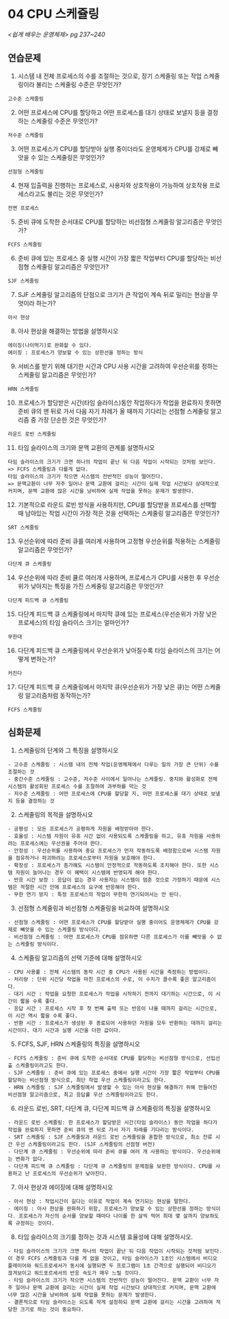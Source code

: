 # 04 CPU 스케쥴링

*<쉽게 배우는 운영체제> pg 237~240*



## 연습문제

1. 시스템 내 전체 프로세스의 수를 조절하는 것으로, 장기 스케줄링 또는 작업 스케줄링이라 불리는 스케줄링 수준은 무엇인가?

```
고수준 스케줄링
```

2. 어떤 프로세스에 CPU를 할당하고 어떤 프로세스를 대기 상태로 보낼지 등을 결정하는 스케줄링 수준은 무엇인가?

```
저수준 스케줄링
```

3. 어떤 프로세스가 CPU를 할당받아 실행 중이더라도 운영체제가 CPU를 강제로 빼앗을 수 있는 스케줄링은 무엇인가?

```
선점형 스케줄링
```

4. 현재 입출력을 진행하는 프로세스로, 사용자와 상호작용이 가능하여 상호작용 프로세스라고도 불리는 것은 무엇인가?

```
전면 프로세스
```

5. 준비 큐에 도착한 순서대로 CPU를 할당하는 비선점형 스케줄링 알고리즘은 무엇인가?

```
FCFS 스케줄링
```

6. 준비 큐에 있는 프로세스 중 실행 시간이 가장 짧은 작업부터 CPU를 할당하는 비선점형 스케줄링 알고리즘은 무엇인가?

```
SJF 스케줄링
```

7. SJF 스케줄링 알고리즘의 단점으로 크기가 큰 작업이 계속 뒤로 밀리는 현상을 무엇이라 하는가?

```
아사 현상
```

8. 아사 현상을 해결하는 방법을 설명하시오

```
에이징(나이먹기)로 완화할 수 있다.
에이징 : 프로세스가 양보할 수 있는 상한선을 정하는 방식
```

9. 서비스를 받기 위해 대기한 시간과 CPU 사용 시간을 고려하여 우선순위를 정하는 스케줄링 알고리즘은 무엇인가?

```
HRN 스케줄링
```

10. 프로세스가 할당받은 시간(타임 슬라이스)동안 작업하다가 작업을 완료하지 못하면 준비 큐의 맨 뒤로 가서 다음 자기 차례가 올 때까지 기다리는 선점형 스케줄링 알고리즘 중 가장 단순한 것은 무엇인가?

```
라운드 로빈 스케줄링
```

11. 타임 슬라이스의 크기와 문맥 교환의 관계를 설명하시오

```
타임 슬라이스의 크기가 크면 하나의 작업이 끝난 뒤 다음 작업이 시작되는 것처럼 보인다.
=> FCFS 스케줄링과 다를게 없다.
타임 슬라이스의 크기가 작으면 시스템의 전반적인 성능이 떨어진다.
=> 문맥교환이 너무 자주 일어나 문맥 교환에 걸리는 시간이 실제 작업 시간보다 상대적으로 커지며, 문맥 교환에 많은 시간을 낭비하여 실제 작업을 못하는 문제가 발생한다.
```

12. 기본적으로 라운드 로빈 방식을 사용하지만, CPU를 할당받을 프로세스를 선택할 때 남아있는 작업 시간이 가장 적은 것을 선택하는 스케줄링 알고리즘은 무엇인가?

```
SRT 스케줄링
```

13. 우선순위에 따라 준비 큐를 여러게 사용하며 고정형 우선순위를 적용하는 스케줄링 알고리즘은 무엇인가?

```
다단계 큐 스케줄링
```

14. 우선순위에 따라 준비 큘르 여러개 사용하며, 프로세스가 CPU를 사용한 후 우선순위가 낮아지는 특징을 가진 스케줄링 알고리즘은 무엇인가?

```
다단계 피드백 큐 스케줄링
```

15. 다단계 피드백 큐 스케줄링에서 마지막 큐에 있는 프로세스(우선순위가 가장 낮은 프로세스)의 타임 슬라이스 크기는 얼마인가?

```
무한대
```

16. 다단계 피드백 큐 스케줄링에서 우선순위가 낮아질수록 타임 슬라이스의 크기는 어떻게 변하는가?

```
커진다
```

17. 다단계 피드백 큐 스케줄링에서 마지막 큐(우선순위가 가장 낮은 큐)는 어떤 스케줄링 알고리즘처럼 동작하는가?

```
FCFS 스케줄링
```



## 심화문제

1. 스케줄링의 단계와 그 특징을 설명하시오

```
- 고수준 스케줄링 : 시스템 내의 전체 작업(운영체제에서 다루는 일의 가장 큰 단위) 수를 조절하는 것 
- 중간수준 스케줄링 : 고수준, 저수준 사이에서 일어나는 스케줄링. 중지와 활성화로 전체 시스템의 활성회된 프로세스 수를 조절하여 과부하를 막는 것
- 저수준 스케줄링 : 어떤 프로세스에 CPU를 할당할 지, 어떤 프로세스를 대기 상태로 보낼지 등을 결정하는 것 
```

2. 스케줄링의 목적을 설명하시오

```
- 공평성 : 모든 프로세스가 공평하게 자원을 배정받아야 한다.
- 효율성 : 시스템 자원이 유휴 시간 없이 사용되도록 스케줄링을 하고, 유휴 자원을 사용하려는 프로세스에는 우선권을 주어야 한다.
- 안정성 : 우선순위를 사용하여 중요 프로세스가 먼저 작동하도록 배정함으로써 시스템 자원을 점유하거나 파괴하려는 프로세스로부터 자원을 보호해야 한다.
- 확장성 : 프로세스가 증가해도 시스템이 안정적으로 작동하도록 조치해야 한다. 또한 시스템 자원이 늘어나는 경우 이 혜택이 시스템에 반영되게 해야 한다.
- 반응 시간 보장 : 응답이 없는 경우 사용자는 시스템이 멈춘 것으로 가정하기 때문에 시스템은 적절한 시간 안에 프로세스의 요구에 반응해야 한다.
- 무한 연기 방지 : 특정 프로세스의 작업이 무한히 연기되어서는 안 된다.
```

3. 선점형 스케줄링과 비선점형 스케줄링을 비교하여 설명하시오

```
- 선점형 스케줄링 : 어떤 프로세스가 CPU를 할당받아 실행 중이어도 운영체제가 CPU를 강제로 빼앗을 수 있는 스케줄링 방식이다.
- 비선점형 스케줄링 : 어떤 프로세스가 CPU를 점유하면 다른 프로세스가 이를 빼앗을 수 없는 스케줄링 방식이다.
```

4. 스케줄링 알고리즘의 선택 기준에 대해 설명하시오

```
- CPU 사용률 : 전체 시스템의 동작 시간 중 CPU가 사용된 시간을 측정하는 방법이다.
- 처리량 : 단위 시간당 작업을 마친 프로세스의 수로, 이 수치가 클수록 좋은 알고리즘이다.
- 대기 시간 : 작업을 요청한 프로세스가 작업을 시작하기 전까지 대기하는 시간으로, 이 시간이 짧을 수록 좋다.
- 응답 시간 : 프로세스 시작 후 첫 번째 출력 또는 반응이 나올 때까지 걸리는 시간으로, 이 시간 역시 짧을 수록 좋다.
- 반환 시간 : 프로세스가 생성된 후 종료되어 사용하던 자원을 모두 반환하는 데까지 걸리는 시간이다. 대기 시간과 실행 시간을 더한 값이다.
```

5. FCFS, SJF, HRN 스케줄링의 특징을 설명하시오

```
- FCFS 스케줄링 : 준비 큐에 도착한 순서대로 CPU를 할당하는 비선점형 방식으로, 선입선출 스케줄링이라고도 한다.
- SJF 스케줄링 : 준비 큐에 있는 프로세스 중에서 실행 시간이 가장 짧은 작업부터 CPU를 할당하는 비선점형 방식으로, 최단 작업 우선 스케줄링이라고도 한다.
- HRN 스케줄링 : SJF 스케줄링에서 발생할 수 있는 아사 현상을 해결하기 위해 만들어진 비선점형 알고리즘으로, 최고 응답률 우선 스케줄링이라고도 한다.
```

6. 라운드 로빈, SRT, 다단계 큐, 다단계 피드백 큐 스케줄링의 특징을 설명하시오

```
- 라운드 로빈 스케줄링: 한 프로세스가 할당받은 시간(타임 슬라이스) 동안 작업을 하다가 작업을 완료하지 못하면 준비 큐의 맨 뒤로 가서 자기 차례를 기다리는 방식이다.
- SRT 스케줄링 : SJF 스케줄링과 라운드 로빈 스케줄링을 혼합한 방식으로, 최소 잔류 시간 우선 스케줄링이라고도 한다. (SJF 스케줄링의 선점형 버전)
- 다단계 큐 스케줄링 : 우선순위에 따라 준비 큐를 여러 개 사용하는 방식이다. 우선순위에는 변화가 없다.
- 다단계 피드백 큐 스케줄링 : 다단계 큐 스케줄링의 문제점을 보완한 방식이다. CPU를 사용하고 난 프로세스의 우선순위가 낮아진다.
```

7. 아사 현상과 에이징에 대해 설명하시오

```
- 아사 현상 : 작업시간이 길다는 이유로 작업이 계속 연기되는 현상을 말한다.
- 에이징 : 아사 현상을 완화하기 위함, 프로세스가 양보할 수 있는 상한선을 정하는 방식이다. 프로세스가 자신의 순서를 양보할 때마다 나이를 한 살씩 먹어 최대 몇 살까지 양보하도록 규정하는 것이다.
```

8. 타임 슬라이스의 크기를 정하는 것과 시스템 효율성에 대해 설명하시오.

```
- 타임 슬라이스의 크기가 크면 하나의 작업이 끝난 뒤 다음 작업이 시작되는 것처럼 보인다.
이 경우 FCFS 스케줄링과 다를 게 없을 것이고, 타임 슬라이스가 1초인 시스템에서 비디오 플레이어와 워드프로세서가 동시에 실행되면 두 프로그램이 1초 간격으로 실행되어 비디오가 끊겨보이고 워드포르세서의 반응 속도가 매우 느릴 것이다.
- 타임 슬라이스의 크기가 작으면 시스템의 전반적인 성능이 떨어진다. 문맥 교환이 너무 자주 일어나 문맥 교환에 걸리는 시간이 실제 작업 시간보다 상대적으로 커지며, 문맥 교환에 너무 많은 시간을 낭비하여 실제 작업을 못하는 문제가 발생한다.
- 결론적으로 타임 슬라이스는 되도록 작게 설정하되 문맥 교환에 걸리는 시간을 고려하여 적당한 크기로 하는 것이 중요하다.
```

